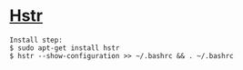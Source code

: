 # [Hstr](https://github.com/dvorka/hstr)
```
Install step:
$ sudo apt-get install hstr
$ hstr --show-configuration >> ~/.bashrc && . ~/.bashrc
```
